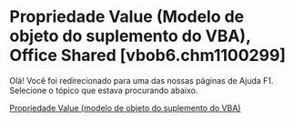 
# Propriedade Value (Modelo de objeto do suplemento do VBA), Office Shared [vbob6.chm1100299]

Olá! Você foi redirecionado para uma das nossas páginas de Ajuda F1. Selecione o tópico que estava procurando abaixo.

[Propriedade Value (modelo de objeto do suplemento do VBA)](http://msdn.microsoft.com/library/9c756162-7082-7ed3-8094-6c9f24940a65%28Office.15%29.aspx)
